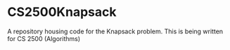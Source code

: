 CS2500Knapsack
==============

A repository housing code for the Knapsack problem. This is being written for CS 2500 (Algorithms)
